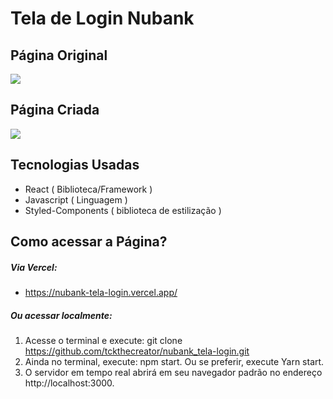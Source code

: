# Tela de Login Nubank

## Página Original
![](https://i.imgur.com/WrlFxPh.png)

## Página Criada
![](https://i.imgur.com/JTlpR0B.png)

## Tecnologias Usadas
- React ( Biblioteca/Framework )
- Javascript ( Linguagem )
- Styled-Components ( biblioteca de estilização )

## Como acessar a Página?
##### Via Vercel:
- https://nubank-tela-login.vercel.app/

##### Ou acessar localmente: 
1. Acesse o terminal e execute: git clone https://github.com/tckthecreator/nubank_tela-login.git
2. Ainda no terminal, execute: npm start. Ou se preferir, execute Yarn start.
3. O servidor em tempo real abrirá em seu navegador padrão no endereço http://localhost:3000.
